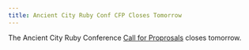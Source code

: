 ```yaml
---
title: Ancient City Ruby Conf CFP Closes Tomorrow
---
```


The Ancient City Ruby Conference [Call for Proprosals][cfp] closes tomorrow.

[cfp]: https://github.com/ancientcityruby/call_for_proposals_2014
